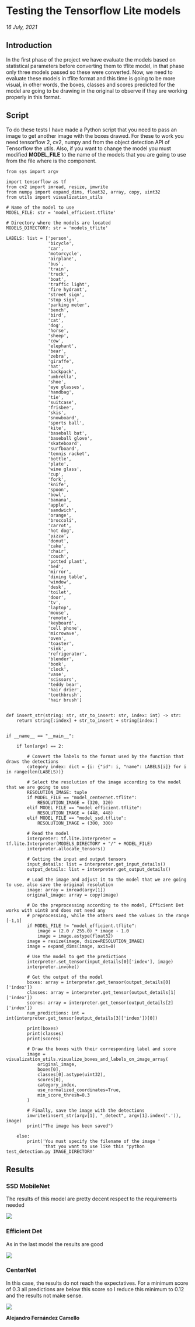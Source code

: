 # Testing the Tensorflow Lite models

_16 July, 2021_

## Introduction

In the first phase of the project we have evaluate the models based on statistical parameters before converting them to tflite model, 
in that phase only three models passed so these were converted. Now, we need to evaluate these models in tflite format and this time is going to be more visual, 
in other words, the boxes, classes and scores predicted for the model are going to be drawing in the original to observe if they are working properly in this format.

## Script

To do these tests I have made a Python script that you need to pass an image to get another image with the boxes drawed.
For these to work you need tensorflow 2, cv2, numpy and from the object detection API of Tensorflow the utils. Also, if you want to change the model you must modified **MODEL_FILE** to the name of the models that you are going to use from the file where is the component.

    from sys import argv

    import tensorflow as tf
    from cv2 import imread, resize, imwrite
    from numpy import expand_dims, float32, array, copy, uint32
    from utils import visualization_utils

    # Name of the model to use
    MODEL_FILE: str = 'model_efficient.tflite'

    # Directory where the models are located
    MODELS_DIRECTORY: str = 'models_tflite'

    LABELS: list = ['person',
                    'bicycle',
                    'car',
                    'motorcycle',
                    'airplane',
                    'bus',
                    'train',
                    'truck',
                    'boat',
                    'traffic light',
                    'fire hydrant',
                    'street sign',
                    'stop sign',
                    'parking meter',
                    'bench',
                    'bird',
                    'cat',
                    'dog',
                    'horse',
                    'sheep',
                    'cow',
                    'elephant',
                    'bear',
                    'zebra',
                    'giraffe',
                    'hat',
                    'backpack',
                    'umbrella',
                    'shoe',
                    'eye glasses',
                    'handbag',
                    'tie',
                    'suitcase',
                    'frisbee',
                    'skis',
                    'snowboard',
                    'sports ball',
                    'kite',
                    'baseball bat',
                    'baseball glove',
                    'skateboard',
                    'surfboard',
                    'tennis racket',
                    'bottle',
                    'plate',
                    'wine glass',
                    'cup',
                    'fork',
                    'knife',
                    'spoon',
                    'bowl',
                    'banana',
                    'apple',
                    'sandwich',
                    'orange',
                    'broccoli',
                    'carrot',
                    'hot dog',
                    'pizza',
                    'donut',
                    'cake',
                    'chair',
                    'couch',
                    'potted plant',
                    'bed',
                    'mirror',
                    'dining table',
                    'window',
                    'desk',
                    'toilet',
                    'door',
                    'tv',
                    'laptop',
                    'mouse',
                    'remote',
                    'keyboard',
                    'cell phone',
                    'microwave',
                    'oven',
                    'toaster',
                    'sink',
                    'refrigerator',
                    'blender',
                    'book',
                    'clock',
                    'vase',
                    'scissors',
                    'teddy bear',
                    'hair drier',
                    'toothbrush',
                    'hair brush']


    def insert_str(string: str, str_to_insert: str, index: int) -> str:
        return string[:index] + str_to_insert + string[index:]


    if __name__ == "__main__":

        if len(argv) == 2:

            # Convert the labels to the format used by the function that draws the detections
            category_index: dict = {i: {"id": i, "name": LABELS[i]} for i in range(len(LABELS))}

            # Select the resolution of the image according to the model that we are going to use
            RESOLUTION_IMAGE: tuple
            if MODEL_FILE == "model_centernet.tflite":
                RESOLUTION_IMAGE = (320, 320)
            elif MODEL_FILE == "model_efficient.tflite":
                RESOLUTION_IMAGE = (448, 448)
            elif MODEL_FILE == "model_ssd.tflite":
                RESOLUTION_IMAGE = (300, 300)

            # Read the model
            interpreter: tf.lite.Interpreter = tf.lite.Interpreter(MODELS_DIRECTORY + "/" + MODEL_FILE)
            interpreter.allocate_tensors()

            # Getting the input and output tensors
            input_details: list = interpreter.get_input_details()
            output_details: list = interpreter.get_output_details()

            # Load the image and adjust it to the model that we are going to use, also save the original resolution
            image: array = imread(argv[1])
            original_image: array = copy(image)

            # Do the preprocessing according to the model, Efficient Det works with uint8 and does not need any
            # preprocessing, while the others need the values in the range [-1,1]
            if MODEL_FILE != "model_efficient.tflite":
                image = (2.0 / 255.0) * image - 1.0
                image = image.astype(float32)
            image = resize(image, dsize=RESOLUTION_IMAGE)
            image = expand_dims(image, axis=0)

            # Use the model to get the predictions
            interpreter.set_tensor(input_details[0]['index'], image)
            interpreter.invoke()

            # Get the output of the model
            boxes: array = interpreter.get_tensor(output_details[0]['index'])
            classes: array = interpreter.get_tensor(output_details[1]['index'])
            scores: array = interpreter.get_tensor(output_details[2]['index'])
            num_predictions: int = int(interpreter.get_tensor(output_details[3]['index'])[0])

            print(boxes)
            print(classes)
            print(scores)

            # Draw the boxes with their corresponding label and score
            image = visualization_utils.visualize_boxes_and_labels_on_image_array(
                original_image,
                boxes[0],
                classes[0].astype(uint32),
                scores[0],
                category_index,
                use_normalized_coordinates=True,
                min_score_thresh=0.3
            )

            # Finally, save the image with the detections
            imwrite(insert_str(argv[1], "_detect", argv[1].index('.')), image)
            print("The image has been saved")

        else:
            print('You must specify the filename of the image '
                  'that you want to use like this "python test_detection.py IMAGE_DIRECTORY'

## Results

### SSD MobileNet

The results of this model are pretty decent respect to the requirements needed

![](images/test_detect_ssd.png)

### Efficient Det

As in the last model the results are good

![](images/test_detect_efficient.png)

### CenterNet 

In this case, the results do not reach the expectatives. For a minimum score of 0.3 all predictions are below this score so I reduce this minimum to 0.12 and the results not make sense.

![](images/test_detect_centernet.png)

__Alejandro Fernández Camello__
